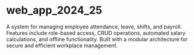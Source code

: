 # web_app_2024_25
A system for managing employee attendance, leave, shifts, and payroll. Features include role-based access, CRUD operations, automated salary calculations, and offline functionality. Built with a modular architecture for secure and efficient workplace management.
